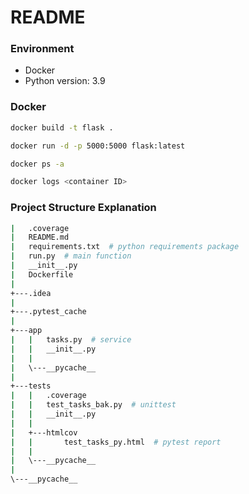 # README

### Environment
- Docker
- Python version: 3.9

### Docker
``` sh
docker build -t flask .

docker run -d -p 5000:5000 flask:latest

docker ps -a

docker logs <container ID>

``` 


### Project Structure Explanation
``` sh
|   .coverage
|   README.md
|   requirements.txt  # python requirements package
|   run.py  # main function
|   __init__.py
|   Dockerfile
|
+---.idea
|
+---.pytest_cache
|
+---app
|   |   tasks.py  # service
|   |   __init__.py
|   |
|   \---__pycache__
|
+---tests
|   |   .coverage
|   |   test_tasks_bak.py  # unittest
|   |   __init__.py
|   |
|   +---htmlcov
|   |       test_tasks_py.html  # pytest report
|   |
|   \---__pycache__
|
\---__pycache__

```